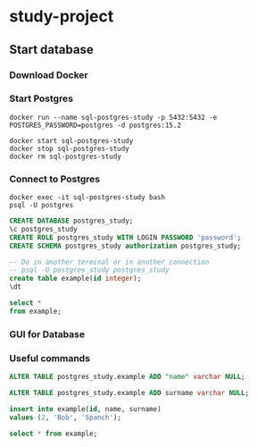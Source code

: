 # study-project

## Start database

### Download Docker

### Start Postgres

```shell
docker run --name sql-postgres-study -p 5432:5432 -e POSTGRES_PASSWORD=postgres -d postgres:15.2

docker start sql-postgres-study
docker stop sql-postgres-study
docker rm sql-postgres-study
```

### Connect to Postgres

```shell
docker exec -it sql-postgres-study bash
psql -U postgres
```

```sql
CREATE DATABASE postgres_study;
\c postgres_study
CREATE ROLE postgres_study WITH LOGIN PASSWORD 'password';
CREATE SCHEMA postgres_study authorization postgres_study;

-- Do in another terminal or in another connection
-- psql -U postgres_study postgres_study
create table example(id integer);
\dt

select *
from example;
```

### GUI for Database

### Useful commands

```sql
ALTER TABLE postgres_study.example ADD "name" varchar NULL;

ALTER TABLE postgres_study.example ADD surname varchar NULL;

insert into example(id, name, surname)
values (2, 'Bob', 'Spanch');

select * from example;
```